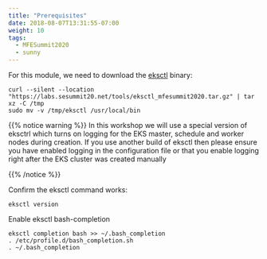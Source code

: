 ```yaml
---
title: "Prerequisites"
date: 2018-08-07T13:31:55-07:00
weight: 10
tags:
  - MFESummit2020
  - sunny
---
```


For this module, we need to download the [eksctl](https://eksctl.io/) binary:
```
curl --silent --location "https://labs.sesummit20.net/tools/eksctl_mfesummit2020.tar.gz" | tar xz -C /tmp
sudo mv -v /tmp/eksctl /usr/local/bin
```

{{% notice warning %}}
In this workshop we will use a special version of eksctrl which turns on logging for the EKS master, schedule and worker nodes during creation. If you use another build of eksctl then please ensure you have enabled logging in the configuration file or that you enable logging right after the EKS cluster was created manually 

{{% /notice %}}


Confirm the eksctl command works:
```
eksctl version
```

Enable eksctl bash-completion
```
eksctl completion bash >> ~/.bash_completion
. /etc/profile.d/bash_completion.sh
. ~/.bash_completion
```
